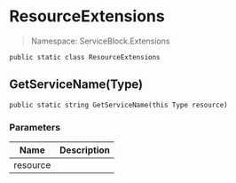 ResourceExtensions
======
> Namespace: ServiceBlock.Extensions




```
public static class ResourceExtensions
```






GetServiceName(Type)
------

```
public static string GetServiceName(this Type resource)
```
### Parameters
Name | Description
--- | ---
resource | 




